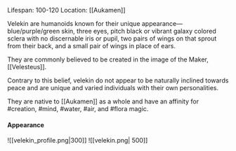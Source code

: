 Lifespan: 100-120
Location: [[Aukamen]]

Velekin are humanoids known for their unique appearance—blue/purple/green skin, three eyes, pitch black or vibrant galaxy colored sclera with no discernable iris or pupil, two pairs of wings on that sprout from their back, and a small pair of wings in place of ears. 

They are commonly believed to be created in the image of the Maker, [[Velesteus]]. 

Contrary to this belief, velekin do not appear to be naturally inclined towards peace and are unique and varied individuals with their own personalities. 

They are native to [[Aukamen]] as a whole and have an affinity for #creation, #mind, #water, #air, and #flora magic.

#### Appearance

![[velekin_profile.png|300]]
![[velekin.png| 500]]

